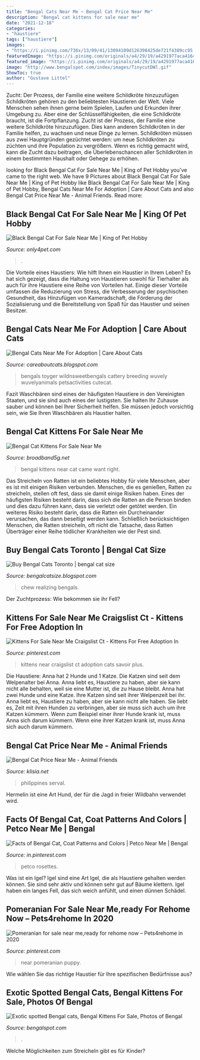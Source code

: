 ```yaml
---
title: "Bengal Cats Near Me ~ Bengal Cat Price Near Me"
description: "Bengal cat kittens for sale near me"
date: "2021-12-18"
categories:
- "haustiere"
tags: ["haustiere"]
images:
- "https://i.pinimg.com/736x/13/09/41/13094109d126398425de721f4389cc95.jpg"
featuredImage: "https://i.pinimg.com/originals/a4/29/19/a4291977aca4164e02b8eb8e777e9b0a.png"
featured_image: "https://i.pinimg.com/originals/a4/29/19/a4291977aca4164e02b8eb8e777e9b0a.png"
image: "http://www.bengalspot.com/index/images/TinycutDWl.gif"
ShowToc: true
author: "Gustave Littel"
---
```



Zucht: Der Prozess, der Familie eine weitere Schildkröte hinzuzufügen
Schildkröten gehören zu den beliebtesten Haustieren der Welt. Viele Menschen sehen ihnen gerne beim Spielen, Laufen und Erkunden ihrer Umgebung zu. Aber eine der Schlüsselfähigkeiten, die eine Schildkröte braucht, ist die Fortpflanzung. Zucht ist der Prozess, der Familie eine weitere Schildkröte hinzuzufügen. Dies kann anderen Schildkröten in der Familie helfen, zu wachsen und neue Dinge zu lernen. Schildkröten müssen aus zwei Hauptgründen gezüchtet werden: um neue Schildkröten zu züchten und ihre Population zu vergrößern. Wenn es richtig gemacht wird, kann die Zucht dazu beitragen, die Überlebenschancen aller Schildkröten in einem bestimmten Haushalt oder Gehege zu erhöhen.

	

		
looking for Black Bengal Cat For Sale Near Me | King of Pet Hobby you've came to the right web. We have 9 Pictures about Black Bengal Cat For Sale Near Me | King of Pet Hobby like Black Bengal Cat For Sale Near Me | King of Pet Hobby, Bengal Cats Near Me For Adoption | Care About Cats and also Bengal Cat Price Near Me - Animal Friends. Read more:
		
    
## Black Bengal Cat For Sale Near Me | King Of Pet Hobby

<img loading=lazy src="https://i.pinimg.com/originals/d7/8c/8f/d78c8f130ad04b365a8594ad750254b7.jpg" onerror="this.onerror=null;this.src='https://tse3.mm.bing.net/th?id=OIP.OkCC0oBok9S5-OLqmY-w6wHaE7&amp;pid=15.1';" alt="Black Bengal Cat For Sale Near Me | King of Pet Hobby">

_Source: only4pet.com_

>. 

	

Die Vorteile eines Haustiers: Wie hilft Ihnen ein Haustier in Ihrem Leben?
Es hat sich gezeigt, dass die Haltung von Haustieren sowohl für Tierhalter als auch für ihre Haustiere eine Reihe von Vorteilen hat. Einige dieser Vorteile umfassen die Reduzierung von Stress, die Verbesserung der psychischen Gesundheit, das Hinzufügen von Kameradschaft, die Förderung der Sozialisierung und die Bereitstellung von Spaß für das Haustier und seinen Besitzer.

    
## Bengal Cats Near Me For Adoption | Care About Cats

<img loading=lazy src="https://i.pinimg.com/originals/0c/ca/86/0cca8662c23ac1a0bcba87066168943d.jpg" onerror="this.onerror=null;this.src='https://tse3.mm.bing.net/th?id=OIP.PuEdEGBQSrcERZN--Qoq5AHaKW&amp;pid=15.1';" alt="Bengal Cats Near Me For Adoption | Care About Cats">

_Source: careaboutcats.blogspot.com_

>bengals toyger wildnsweetbengals cattery breeding wuvely wuvelyanimals petsactivities cutecat. 

	

Fazit
Waschbären sind eines der häufigsten Haustiere in den Vereinigten Staaten, und sie sind auch eines der lustigsten. Sie halten Ihr Zuhause sauber und können bei Ihrer Sicherheit helfen. Sie müssen jedoch vorsichtig sein, wie Sie Ihren Waschbären als Haustier halten.

    
## Bengal Cat Kittens For Sale Near Me

<img loading=lazy src="https://i.pinimg.com/originals/a4/29/19/a4291977aca4164e02b8eb8e777e9b0a.png" onerror="this.onerror=null;this.src='https://tse1.mm.bing.net/th?id=OIP.fdiWILUybxUYMdb-Q2yWuQHaE0&amp;pid=15.1';" alt="Bengal Cat Kittens For Sale Near Me">

_Source: broadband5g.net_

>bengal kittens near cat came want right. 

	

Das Streicheln von Ratten ist ein beliebtes Hobby für viele Menschen, aber es ist mit einigen Risiken verbunden.
Menschen, die es genießen, Ratten zu streicheln, stellen oft fest, dass sie damit einige Risiken haben. Eines der häufigsten Risiken besteht darin, dass sich die Ratten an die Person binden und dies dazu führen kann, dass sie verletzt oder getötet werden. Ein weiteres Risiko besteht darin, dass die Ratten ein Durcheinander verursachen, das dann beseitigt werden kann. Schließlich berücksichtigen Menschen, die Ratten streicheln, oft nicht die Tatsache, dass Ratten Überträger einer Reihe tödlicher Krankheiten wie der Pest sind.

    
## Buy Bengal Cats Toronto | Bengal Cat Size

<img loading=lazy src="https://i.pinimg.com/originals/13/5b/a9/135ba9f8c6ce11da6baee1e385537d85.jpg" onerror="this.onerror=null;this.src='https://tse1.mm.bing.net/th?id=OIP.KInpX9xJ0RxBre5wmFhAtwHaIJ&amp;pid=15.1';" alt="Buy Bengal Cats Toronto | bengal cat size">

_Source: bengalcatsize.blogspot.com_

>chew realizing bengals. 

	

Der Zuchtprozess: Wie bekommen sie ihr Fell?

    
## Kittens For Sale Near Me Craigslist Ct - Kittens For Free Adoption In

<img loading=lazy src="https://i.pinimg.com/736x/c2/cc/3c/c2cc3c742e8f3c1bec90f3cd0864c9e0.jpg" onerror="this.onerror=null;this.src='https://tse3.mm.bing.net/th?id=OIP.Bd0MnLGE16NKNLxzBYD6JgHaLH&amp;pid=15.1';" alt="Kittens For Sale Near Me Craigslist Ct - Kittens For Free Adoption In">

_Source: pinterest.com_

>kittens near craigslist ct adoption cats savoir plus. 

	

Die Haustiere: Anna hat 2 Hunde und 1 Katze. Die Katzen sind seit dem Welpenalter bei Anna. Anna liebt es, Haustiere zu haben, aber sie kann nicht alle behalten, weil sie eine Mutter ist, die zu Hause bleibt.
Anna hat zwei Hunde und eine Katze. Ihre Katzen sind seit ihrer Welpenzeit bei ihr. Anna liebt es, Haustiere zu haben, aber sie kann nicht alle haben. Sie liebt es, Zeit mit ihren Hunden zu verbringen, aber sie muss sich auch um ihre Katzen kümmern. Wenn zum Beispiel einer ihrer Hunde krank ist, muss Anna sich darum kümmern. Wenn eine ihrer Katzen krank ist, muss Anna sich auch darum kümmern.

    
## Bengal Cat Price Near Me - Animal Friends

<img loading=lazy src="https://i.pinimg.com/originals/09/3f/22/093f22f04d43491b728d5ce08a996365.jpg" onerror="this.onerror=null;this.src='https://tse1.mm.bing.net/th?id=OIP.AAdOng4Me54-4CbFrXd3_QHaGx&amp;pid=15.1';" alt="Bengal Cat Price Near Me - Animal Friends">

_Source: klisia.net_

>philippines serval. 

	

Hermelin ist eine Art Hund, der für die Jagd in freier Wildbahn verwendet wird.

    
## Facts Of Bengal Cat, Coat Patterns And Colors | Petco Near Me | Bengal

<img loading=lazy src="https://i.pinimg.com/736x/13/09/41/13094109d126398425de721f4389cc95.jpg" onerror="this.onerror=null;this.src='https://tse4.mm.bing.net/th?id=OIP.6jQBoISyl01D4oKnMwJjnAHaFI&amp;pid=15.1';" alt="Facts of Bengal Cat, Coat Patterns and Colors | Petco Near Me | Bengal">

_Source: in.pinterest.com_

>petco rosettes. 

	

Was ist ein Igel?
Igel sind eine Art Igel, die als Haustiere gehalten werden können. Sie sind sehr aktiv und können sehr gut auf Bäume klettern. Igel haben ein langes Fell, das sich weich anfühlt, und einen dünnen Schädel.

    
## Pomeranian For Sale Near Me,ready For Rehome Now – Pets4rehome In 2020

<img loading=lazy src="https://i.pinimg.com/736x/e0/19/62/e0196260f806ac7d11cead0b2575d8b5.jpg" onerror="this.onerror=null;this.src='https://tse4.mm.bing.net/th?id=OIP.QdYALHHZ8S9H-9M6hpfJZwHaIF&amp;pid=15.1';" alt="Pomeranian for sale near me,ready for rehome now – Pets4rehome in 2020">

_Source: pinterest.com_

>near pomeranian puppy. 

	




Wie wählen Sie das richtige Haustier für Ihre spezifischen Bedürfnisse aus?

    
## Exotic Spotted Bengal Cats, Bengal Kittens For Sale, Photos Of Bengal

<img loading=lazy src="http://www.bengalspot.com/index/images/TinycutDWl.gif" onerror="this.onerror=null;this.src='https://tse1.mm.bing.net/th?id=OIP.19Ckheji2_LPWr1NSwnt-QAAAA&amp;pid=15.1';" alt="Exotic spotted Bengal cats, Bengal Kittens For Sale, Photos of Bengal">

_Source: bengalspot.com_

>. 

	

Welche Möglichkeiten zum Streicheln gibt es für Kinder?

